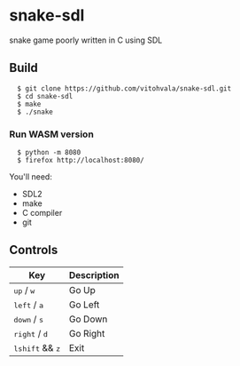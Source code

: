 # snake-sdl
snake game poorly written in C using SDL

## Build
```console
  $ git clone https://github.com/vitohvala/snake-sdl.git
  $ cd snake-sdl
  $ make
  $ ./snake
```
### Run WASM version
```console
  $ python -m 8080 
  $ firefox http://localhost:8080/
```
You'll need:
  * SDL2
  * make
  * C compiler 
  * git
## Controls

| Key                               | Description |
| ---                               | ----------- |
| <kbd>up</kbd> / <kbd>w</kbd>      | Go Up       |
| <kbd>left</kbd> / <kbd>a</kbd>    | Go Left     |
| <kbd>down</kbd> / <kbd>s</kbd>    | Go Down     |
| <kbd>right</kbd> / <kbd>d</kbd>   | Go Right    |
| <kbd>lshift</kbd> && <kbd>z</kbd> | Exit        |
